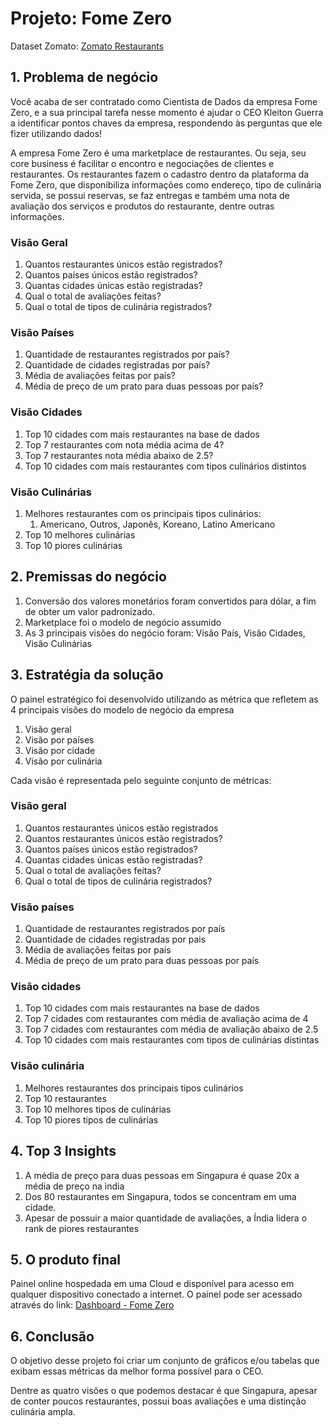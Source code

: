 # Projeto: Fome Zero
Dataset Zomato: [Zomato Restaurants](https://www.kaggle.com/datasets/akashram/zomato-restaurants-autoupdated-dataset?resource=download&select=zomato.csv)

## 1. Problema de negócio

Você acaba de ser contratado como Cientista de Dados da empresa
Fome Zero, e a sua principal tarefa nesse momento é ajudar o CEO Kleiton Guerra
a identificar pontos chaves da empresa, respondendo às perguntas que ele fizer
utilizando dados!

A empresa Fome Zero é uma marketplace de restaurantes. Ou seja, seu core
business é facilitar o encontro e negociações de clientes e restaurantes. Os
restaurantes fazem o cadastro dentro da plataforma da Fome Zero, que disponibiliza
informações como endereço, tipo de culinária servida, se possui reservas, se faz
entregas e também uma nota de avaliação dos serviços e produtos do restaurante,
dentre outras informações.

### Visão Geral

1. Quantos restaurantes únicos estão registrados?
2. Quantos países únicos estão registrados?
3. Quantas cidades únicas estão registradas?
4. Qual o total de avaliações feitas?
5. Qual o total de tipos de culinária registrados?

### Visão Países

1. Quantidade de restaurantes registrados por país?
2. Quantidade de cidades registradas por país?
3. Média de avaliações feitas por país?
4. Média de preço de um prato para duas pessoas por país?

### Visão Cidades

1. Top 10 cidades com mais restaurantes na base de dados
2. Top 7 restaurantes com nota média acima de 4?
3. Top 7 restaurantes nota média abaixo de 2.5?
4. Top 10 cidades com mais restaurantes com tipos culinários distintos

### Visão Culinárias

1. Melhores restaurantes com os principais tipos culinários:
    1. Americano, Outros, Japonês, Koreano, Latino Americano
2. Top 10 melhores culinárias
3. Top 10 piores culinárias

## 2. Premissas do negócio

1. Conversão dos valores monetários foram convertidos para dólar, a fim de obter um valor padronizado.
2. Marketplace foi o modelo de negócio assumido
3. As 3 principais visões do negócio foram: Visão País, Visão Cidades, Visão Culinárias

## 3. Estratégia da solução

O painel estratégico foi desenvolvido utilizando as métrica que refletem as 4 principais visões do modelo de negócio da empresa

1. Visão geral
2. Visão por países
3. Visão por cidade 
4. Visão por culinária

Cada visão é representada pelo seguinte conjunto de métricas:

### Visão geral

1. Quantos restaurantes únicos estão registrados
2. Quantos restaurantes únicos estão registrados?
3. Quantos países únicos estão registrados?
4. Quantas cidades únicas estão registradas?
5. Qual o total de avaliações feitas?
6. Qual o total de tipos de culinária registrados?

### Visão países

1. Quantidade de restaurantes registrados por país
2. Quantidade de cidades registradas por pais
3. Média de avaliações feitas por país
4. Média de preço de um prato para duas pessoas por país

### Visão cidades

1. Top 10 cidades com mais restaurantes na base de dados
2. Top 7 cidades com restaurantes com média de avaliação acima de 4
3. Top 7 cidades com restaurantes com média de avaliação abaixo de 2.5
4. Top 10 cidades  com mais restaurantes com tipos de culinárias distintas

### Visão culinária

1. Melhores restaurantes dos principais tipos culinários
2. Top 10 restaurantes
3. Top 10 melhores tipos de culinárias
4. Top 10 piores tipos de culinárias

## 4. Top 3 Insights

1. A média de preço para duas pessoas em Singapura é quase 20x a média de preço na ìndia
2. Dos 80 restaurantes em Singapura, todos se concentram em uma cidade.
3. Apesar de possuir a maior quantidade de avaliações, a Índia lidera o rank de piores restaurantes

## 5. O produto final

Painel online hospedada em uma Cloud e disponível para acesso em qualquer dispositivo conectado a internet.
O painel pode ser acessado através do link: [Dashboard - Fome Zero](https://garritanoo-fome-zero.streamlit.app/)

## 6. Conclusão

O objetivo desse projeto foi criar um conjunto de gráficos e/ou tabelas que exibam essas métricas da melhor forma possível para o CEO.

Dentre as quatro visões o que podemos destacar é que Singapura, apesar de conter poucos restaurantes, possui boas avaliações e uma distinção culinária ampla.
